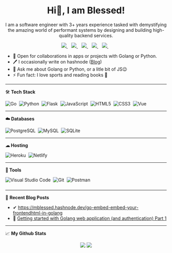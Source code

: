 <H1 align='center'>Hi👋, I am Blessed!</H1>
<p align='center'>I am a software engineer with 3+ years experience tasked with demystifying the amazing world of performant systems by designing and building high-quality backend services.</p>

<p align='center'>
<a href="https://mblessed.tech">
  <img src="https://img.shields.io/badge/Website-FFFFFF.svg?&style=for-the-badge" />
</a>&nbsp;&nbsp;
<a href="https://twitter.com/sk1_ll3">
  <img src="https://img.shields.io/badge/twitter-%231DA1F2.svg?&style=for-the-badge&logo=twitter&logoColor=white" />
</a>&nbsp;&nbsp;
<a href="mailto:blessedmadukoma@gmail.com">
  <img src="https://img.shields.io/badge/gmail-%23D14836.svg?&style=for-the-badge&logo=gmail&logoColor=white" />
</a>&nbsp;&nbsp;
<a href="https://mblessed.hashnode.dev/">
  <img src="https://img.shields.io/badge/Hashnode-2962FF?style=for-the-badge&logo=hashnode&logoColor=white" />
</a>&nbsp;&nbsp;
<a href="https://www.linkedin.com/in/blessed-madukoma/">
  <img src="https://img.shields.io/badge/linkedin-%230077B5.svg?&style=for-the-badge&logo=linkedin&logoColor=white" />
</a>&nbsp;&nbsp;
</p>

- 🤝 Open for collaborations in apps or projects with Golang or Python.
- 🖊 I occasionally write on hashnode (<a href="https://mblessed.hashnode.dev/">Blog</a>)
- 💬 Ask me about Golang or Python, or a litle bit of JS😉
- ⚡ Fun fact: I love sports and reading books 🤩

---

🛠 <b>Tech Stack</b>

![Go](https://img.shields.io/badge/-Golang-29BEB0?style=for-the-badge&logo=go&logoColor=white)&nbsp;
![Python](https://img.shields.io/badge/Python-3670A0?style=for-the-badge&logo=python&logoColor=FFD43B)&nbsp;
![Flask](https://img.shields.io/badge/Flask-%23000.svg?style=for-the-badge&logo=flask)&nbsp;
![JavaScript](https://img.shields.io/badge/-JavaScript-323330?style=for-the-badge&logo=javascript)&nbsp;
![HTML5](https://img.shields.io/badge/html5-%23E34F26.svg?style=for-the-badge&logo=html5&logoColor=white)&nbsp;
![CSS3](https://img.shields.io/badge/css3-%231572B6.svg?style=for-the-badge&logo=css3&logoColor=white)&nbsp;
![Vue](https://img.shields.io/badge/-Vue-35495E?style=for-the-badge&logo=vue.js)&nbsp;

---
<b>☁️ Databases</b>

![PostgreSQL](https://img.shields.io/badge/postgresql-blue.svg?style=for-the-badge&logo=postgresql&logoColor=white)&nbsp;
![MySQL](https://img.shields.io/badge/mysql-00758F.svg?style=for-the-badge&logo=mysql&logoColor=F19011)&nbsp;
![SQLite](https://img.shields.io/badge/sqlite-%2307405e.svg?style=for-the-badge&logo=sqlite)&nbsp;

---
**☁ Hosting**

![Heroku](https://img.shields.io/badge/heroku-%23430098.svg?style=for-the-badge&logo=heroku&logoColor=white)&nbsp;
![Netlify](https://img.shields.io/badge/netlify-%23000000.svg?style=for-the-badge&logo=netlify&logoColor=#00C7B7)&nbsp;

---
**🧰 Tools**

![Visual Studio Code](https://img.shields.io/badge/VS%20Code-05122A?style=for-the-badge&logo=visual-studio-code&logoColor=007ACC)&nbsp;
![Git](https://img.shields.io/badge/-Git-05122A?style=for-the-badge&logo=git)&nbsp;
![Postman](https://img.shields.io/badge/Postman-FF6C37?style=for-the-badge&logo=postman&logoColor=white)&nbsp;
###
---
📖 <b>Recent Blog Posts</b>

- ✔ <a href="https://mblessed.hashnode.dev/go-embed-embed-your-frontendhtml-in-golang">https://mblessed.hashnode.dev/go-embed-embed-your-frontendhtml-in-golang</a>
- 🔗 <a href="https://mblessed.hashnode.dev/getting-started-with-golang-web-application-and-authentication-part-1">Getting started with Golang web application (and authentication) Part 1</a>
<!-- - 🧫 <a href="https://o-ifeanyi.hashnode.dev/writing-integration-test-in-flutter">Writing Integration Test In Flutter</a>  
- 🔬 <a href="https://o-ifeanyi.hashnode.dev/writing-widget-test-in-flutter">Writing Widget Test In Flutter</a>  
- 🧪 <a href="https://o-ifeanyi.hashnode.dev/writing-unit-test-in-flutter-with-mockito">Writing Unit Test In Flutter With Mockito</a> -->

---

📈 <b>My Github Stats</b>

<p align = "center">
  <img src = "https://github-readme-stats.vercel.app/api?username=blessedmadukoma&show_icons=true&theme=tokyonight&line_height=40">
  <img src = "https://github-readme-stats.vercel.app/api/top-langs/?username=blessedmadukoma&hide=css,java,php,blade,shell,dockerfile,html&theme=tokyonight">
</p>
